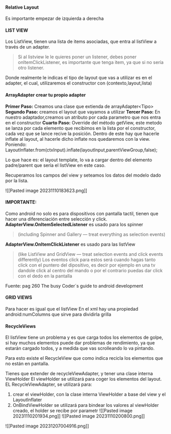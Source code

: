 
#### Relative Layout
Es importante empezar de izquierda a derecha

#### LIST VIEW
Los ListView, tienen una lista de items asociadas, que entra al listView a través de un adapter.

>Si al listview le le quieres poner un listener, debes poner onItemClickListener, es importante que tenga item, ya que si no sería otro listener.

Donde realmente le indicas el tipo de layout que vas a utilizar es en el adapter, el cual, utilizaremos el constructor con (contexto,layout,lista)

#### ArrayAdapter crear tu propio adapter
**Primer Paso:** Creamos una clase que extienda de arrayAdapter\<Tipo\>
**Segundo Paso:** creamos el layout que vayamos a utilizar
**Tercer Paso:** En nuestro adaptador,creamos un atributo por cada parametro que nos entra en el constructor
**Cuarto Paso:** 
Override del método getView, este metodo se lanza por cada elemento que recibimos en la lista por el constructor, cada vez que se lance recive la posición.
Dentro de este hay que hacerle inflate al layout, al hacerle dicho inflate nos quedaremos con la view.
Poniendo:
LayoutInflater.from(ctxInput).inflate(layoutInput,parentViewGroup,false);

Lo que hace es: el layout template, lo va a cargar dentro del elemento padre/parent que sería el listView en este caso.

Recuperamos los campos del view y seteamos los datos del modelo dado por la lista.

![[Pasted image 20231110183623.png]]

#### IMPORTANTE:

Como android no solo es para dispositivos con pantalla tactil, tienen que hacer una diferenciación entre selección y click.
**AdapterView.OnItemSelectedListener** es usado para los spinner
>(including Spinner and Gallery — treat everything as selection events)

**AdapterView.OnItemClickListener** es usado para las listView
>(like ListView and GridView — treat selection events and click events differently)
>Los eventos click para estos será cuando hagas  tanto click con el puntero del dipositivo, es decir por ejemplo en una tv dandole click al centro del mando o por el contrario puedas dar click con el dedo en la pantalla

Fuente: pag 260 The busy Coder´s guide to android development

#### GRID VIEWS
Para hacer es igual que el listView
En el xml hay una propiedad android:numColumns que sirve para dividirla grilla

#### RecycleViews
El listView tiene un problema y es que carga todos los elementos de golpe, si hay muchos elementos puede dar problemas de rendimiento, ya que estarán cargado todos, y a medida que vas scrolleando lo va pintando.

Para esto existe el RecycleView que como indica recicla los elementos que no están en pantalla.

Tienes que extender de recycleViewAdapter, y tener una clase interna ViewHolder
El viewHolder se utilizará para coger los elementos del layout.
EL RecycleViewAdapter, se utilizará para:
1. crear el viewHolder, con la clase interna ViewHolder a base del view y el LayoutInflater
2. OnBindViewHolder se utilizará para bindear los valores al viewHolder creado, el holder se recibe por parametr
![[Pasted image 20231110201934.png]]
![[Pasted image 20231110200800.png]]




![[Pasted image 20231207004916.png]]
